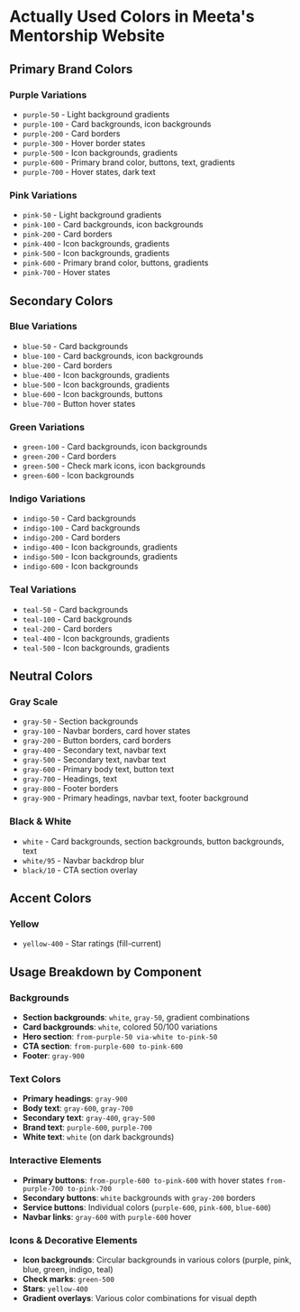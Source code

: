 # Actually Used Colors in Meeta's Mentorship Website

## Primary Brand Colors

### Purple Variations
- `purple-50` - Light background gradients
- `purple-100` - Card backgrounds, icon backgrounds
- `purple-200` - Card borders
- `purple-300` - Hover border states
- `purple-500` - Icon backgrounds, gradients
- `purple-600` - Primary brand color, buttons, text, gradients
- `purple-700` - Hover states, dark text

### Pink Variations
- `pink-50` - Light background gradients
- `pink-100` - Card backgrounds, icon backgrounds
- `pink-200` - Card borders
- `pink-400` - Icon backgrounds, gradients
- `pink-500` - Icon backgrounds, gradients
- `pink-600` - Primary brand color, buttons, gradients
- `pink-700` - Hover states

## Secondary Colors

### Blue Variations
- `blue-50` - Card backgrounds
- `blue-100` - Card backgrounds, icon backgrounds
- `blue-200` - Card borders
- `blue-400` - Icon backgrounds, gradients
- `blue-500` - Icon backgrounds, gradients
- `blue-600` - Icon backgrounds, buttons
- `blue-700` - Button hover states

### Green Variations
- `green-100` - Card backgrounds, icon backgrounds
- `green-200` - Card borders
- `green-500` - Check mark icons, icon backgrounds
- `green-600` - Icon backgrounds

### Indigo Variations
- `indigo-50` - Card backgrounds
- `indigo-100` - Card backgrounds
- `indigo-200` - Card borders
- `indigo-400` - Icon backgrounds, gradients
- `indigo-500` - Icon backgrounds, gradients
- `indigo-600` - Icon backgrounds

### Teal Variations
- `teal-50` - Card backgrounds
- `teal-100` - Card backgrounds
- `teal-200` - Card borders
- `teal-400` - Icon backgrounds, gradients
- `teal-500` - Icon backgrounds, gradients

## Neutral Colors

### Gray Scale
- `gray-50` - Section backgrounds
- `gray-100` - Navbar borders, card hover states
- `gray-200` - Button borders, card borders
- `gray-400` - Secondary text, navbar text
- `gray-500` - Secondary text, navbar text
- `gray-600` - Primary body text, button text
- `gray-700` - Headings, text
- `gray-800` - Footer borders
- `gray-900` - Primary headings, navbar text, footer background

### Black & White
- `white` - Card backgrounds, section backgrounds, button backgrounds, text
- `white/95` - Navbar backdrop blur
- `black/10` - CTA section overlay

## Accent Colors

### Yellow
- `yellow-400` - Star ratings (fill-current)

## Usage Breakdown by Component

### Backgrounds
- **Section backgrounds**: `white`, `gray-50`, gradient combinations
- **Card backgrounds**: `white`, colored 50/100 variations
- **Hero section**: `from-purple-50 via-white to-pink-50`
- **CTA section**: `from-purple-600 to-pink-600`
- **Footer**: `gray-900`

### Text Colors
- **Primary headings**: `gray-900`
- **Body text**: `gray-600`, `gray-700`
- **Secondary text**: `gray-400`, `gray-500`
- **Brand text**: `purple-600`, `purple-700`
- **White text**: `white` (on dark backgrounds)

### Interactive Elements
- **Primary buttons**: `from-purple-600 to-pink-600` with hover states `from-purple-700 to-pink-700`
- **Secondary buttons**: `white` backgrounds with `gray-200` borders
- **Service buttons**: Individual colors (`purple-600`, `pink-600`, `blue-600`)
- **Navbar links**: `gray-600` with `purple-600` hover

### Icons & Decorative Elements
- **Icon backgrounds**: Circular backgrounds in various colors (purple, pink, blue, green, indigo, teal)
- **Check marks**: `green-500`
- **Stars**: `yellow-400`
- **Gradient overlays**: Various color combinations for visual depth
